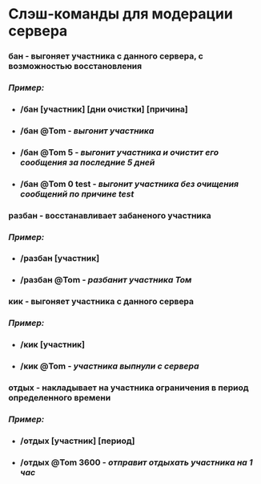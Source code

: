 # Слэш-команды для модерации сервера

### **бан** - выгоняет участника с данного сервера, с возможностью восстановления
### *Пример:*
- ### /бан [участник] [дни очистки] [причина]
- ### /бан @Tom - *выгонит участника*
- ### /бан @Tom 5 - *выгонит участника и очистит его сообщения за последние 5 дней*
- ### /бан @Tom 0 test - *выгонит участника без очищения сообщений по причине test*

### **разбан** - восстанавливает забаненого участника
### *Пример:*
- ### /разбан [участник] 
- ### /разбан @Tom - *разбанит участника Том*

### **кик** - выгоняет участника с данного сервера
### *Пример:*
- ### /кик [участник] 
- ### /кик @Tom - *участника выпнули с сервера*

### **отдых** - накладывает на участника ограничения в период определенного времени
### *Пример:*
- ### /отдых [участник] [период]
- ### /отдых @Tom 3600 - *отправит отдыхать участника на 1 час*